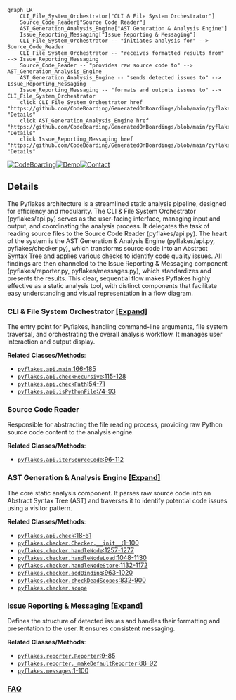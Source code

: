 ```mermaid
graph LR
    CLI_File_System_Orchestrator["CLI & File System Orchestrator"]
    Source_Code_Reader["Source Code Reader"]
    AST_Generation_Analysis_Engine["AST Generation & Analysis Engine"]
    Issue_Reporting_Messaging["Issue Reporting & Messaging"]
    CLI_File_System_Orchestrator -- "initiates analysis for" --> Source_Code_Reader
    CLI_File_System_Orchestrator -- "receives formatted results from" --> Issue_Reporting_Messaging
    Source_Code_Reader -- "provides raw source code to" --> AST_Generation_Analysis_Engine
    AST_Generation_Analysis_Engine -- "sends detected issues to" --> Issue_Reporting_Messaging
    Issue_Reporting_Messaging -- "formats and outputs issues to" --> CLI_File_System_Orchestrator
    click CLI_File_System_Orchestrator href "https://github.com/CodeBoarding/GeneratedOnBoardings/blob/main/pyflakes/CLI_File_System_Orchestrator.md" "Details"
    click AST_Generation_Analysis_Engine href "https://github.com/CodeBoarding/GeneratedOnBoardings/blob/main/pyflakes/AST_Generation_Analysis_Engine.md" "Details"
    click Issue_Reporting_Messaging href "https://github.com/CodeBoarding/GeneratedOnBoardings/blob/main/pyflakes/Issue_Reporting_Messaging.md" "Details"
```

[![CodeBoarding](https://img.shields.io/badge/Generated%20by-CodeBoarding-9cf?style=flat-square)](https://github.com/CodeBoarding/GeneratedOnBoardings)[![Demo](https://img.shields.io/badge/Try%20our-Demo-blue?style=flat-square)](https://www.codeboarding.org/demo)[![Contact](https://img.shields.io/badge/Contact%20us%20-%20contact@codeboarding.org-lightgrey?style=flat-square)](mailto:contact@codeboarding.org)

## Details

The Pyflakes architecture is a streamlined static analysis pipeline, designed for efficiency and modularity. The CLI & File System Orchestrator (pyflakes/api.py) serves as the user-facing interface, managing input and output, and coordinating the analysis process. It delegates the task of reading source files to the Source Code Reader (pyflakes/api.py). The heart of the system is the AST Generation & Analysis Engine (pyflakes/api.py, pyflakes/checker.py), which transforms source code into an Abstract Syntax Tree and applies various checks to identify code quality issues. All findings are then channeled to the Issue Reporting & Messaging component (pyflakes/reporter.py, pyflakes/messages.py), which standardizes and presents the results. This clear, sequential flow makes Pyflakes highly effective as a static analysis tool, with distinct components that facilitate easy understanding and visual representation in a flow diagram.

### CLI & File System Orchestrator [[Expand]](./CLI_File_System_Orchestrator.md)
The entry point for Pyflakes, handling command-line arguments, file system traversal, and orchestrating the overall analysis workflow. It manages user interaction and output display.


**Related Classes/Methods**:

- <a href="https://github.com/PyCQA/pyflakes/blob/main/pyflakes/api.py#L166-L185" target="_blank" rel="noopener noreferrer">`pyflakes.api.main`:166-185</a>
- <a href="https://github.com/PyCQA/pyflakes/blob/main/pyflakes/api.py#L115-L128" target="_blank" rel="noopener noreferrer">`pyflakes.api.checkRecursive`:115-128</a>
- <a href="https://github.com/PyCQA/pyflakes/blob/main/pyflakes/api.py#L54-L71" target="_blank" rel="noopener noreferrer">`pyflakes.api.checkPath`:54-71</a>
- <a href="https://github.com/PyCQA/pyflakes/blob/main/pyflakes/api.py#L74-L93" target="_blank" rel="noopener noreferrer">`pyflakes.api.isPythonFile`:74-93</a>


### Source Code Reader
Responsible for abstracting the file reading process, providing raw Python source code content to the analysis engine.


**Related Classes/Methods**:

- <a href="https://github.com/PyCQA/pyflakes/blob/main/pyflakes/api.py#L96-L112" target="_blank" rel="noopener noreferrer">`pyflakes.api.iterSourceCode`:96-112</a>


### AST Generation & Analysis Engine [[Expand]](./AST_Generation_Analysis_Engine.md)
The core static analysis component. It parses raw source code into an Abstract Syntax Tree (AST) and traverses it to identify potential code issues using a visitor pattern.


**Related Classes/Methods**:

- <a href="https://github.com/PyCQA/pyflakes/blob/main/pyflakes/api.py#L18-L51" target="_blank" rel="noopener noreferrer">`pyflakes.api.check`:18-51</a>
- <a href="https://github.com/PyCQA/pyflakes/blob/main/pyflakes/checker.py#L1-L100" target="_blank" rel="noopener noreferrer">`pyflakes.checker.Checker.__init__`:1-100</a>
- <a href="https://github.com/PyCQA/pyflakes/blob/main/pyflakes/checker.py#L1257-L1277" target="_blank" rel="noopener noreferrer">`pyflakes.checker.handleNode`:1257-1277</a>
- <a href="https://github.com/PyCQA/pyflakes/blob/main/pyflakes/checker.py#L1048-L1130" target="_blank" rel="noopener noreferrer">`pyflakes.checker.handleNodeLoad`:1048-1130</a>
- <a href="https://github.com/PyCQA/pyflakes/blob/main/pyflakes/checker.py#L1132-L1172" target="_blank" rel="noopener noreferrer">`pyflakes.checker.handleNodeStore`:1132-1172</a>
- <a href="https://github.com/PyCQA/pyflakes/blob/main/pyflakes/checker.py#L963-L1020" target="_blank" rel="noopener noreferrer">`pyflakes.checker.addBinding`:963-1020</a>
- <a href="https://github.com/PyCQA/pyflakes/blob/main/pyflakes/checker.py#L832-L900" target="_blank" rel="noopener noreferrer">`pyflakes.checker.checkDeadScopes`:832-900</a>
- <a href="https://github.com/PyCQA/pyflakes/blob/main/pyflakes/checker.py" target="_blank" rel="noopener noreferrer">`pyflakes.checker.scope`</a>


### Issue Reporting & Messaging [[Expand]](./Issue_Reporting_Messaging.md)
Defines the structure of detected issues and handles their formatting and presentation to the user. It ensures consistent messaging.


**Related Classes/Methods**:

- <a href="https://github.com/PyCQA/pyflakes/blob/main/pyflakes/reporter.py#L9-L85" target="_blank" rel="noopener noreferrer">`pyflakes.reporter.Reporter`:9-85</a>
- <a href="https://github.com/PyCQA/pyflakes/blob/main/pyflakes/reporter.py#L88-L92" target="_blank" rel="noopener noreferrer">`pyflakes.reporter._makeDefaultReporter`:88-92</a>
- <a href="https://github.com/PyCQA/pyflakes/blob/main/pyflakes/messages.py#L1-L100" target="_blank" rel="noopener noreferrer">`pyflakes.messages`:1-100</a>




### [FAQ](https://github.com/CodeBoarding/GeneratedOnBoardings/tree/main?tab=readme-ov-file#faq)